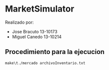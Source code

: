 # MarketSimulator

Realizado por:

- Jose Bracuto 13-10173
- Miguel Canedo 13-10214

## Procedimiento para la ejecucion

```make\t./mercado archivoInventario.txt```


